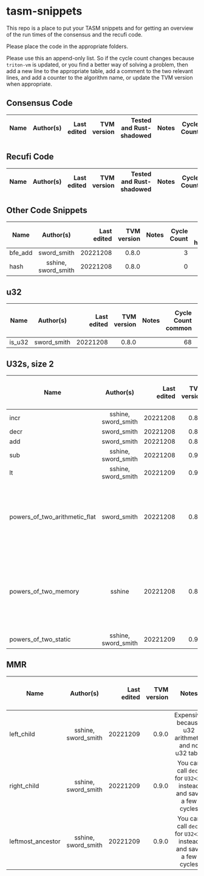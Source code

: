 # tasm-snippets

This repo is a place to put your TASM snippets and for getting an overview of the run times of the consensus and the recufi code.

Please place the code in the appropriate folders.

Please use this an append-only list. So if the cycle count changes because `triton-vm` is updated, or you find a better way of solving a problem,
then add a new line to the appropriate table, add a comment to the two relevant lines, and add a counter to the algorithm name, or update the
TVM version when appropriate.

## Consensus Code
| Name | Author(s) | Last edited | TVM version | Tested and Rust-shadowed | Notes | Cycle Count |
| ---- | :-------: | ----------: | ----------: | -----------------------: | :---: | ----------: |

## Recufi Code
| Name | Author(s) | Last edited | TVM version | Tested and Rust-shadowed | Notes | Cycle Count |
| ---- | :-------: | ----------: | ----------: | -----------------------: | :---: | ----------: |

## Other Code Snippets
| Name    |      Author(s)      | Last edited | TVM version | Notes | Cycle Count | Hash table height |
| ------- | :-----------------: | ----------: | ----------: | :---: | ----------: | ----------------: |
| bfe_add |     sword_smith     |    20221208 |       0.8.0 |       |           3 |                 0 |
| hash    | sshine, sword_smith |    20221208 |       0.8.0 |       |           0 |                 9 |

## u32
| Name   |  Author(s)  | Last edited | TVM version | Notes | Cycle Count common | Cycle Count worst-case | Hash table height |
| ------ | :---------: | ----------: | ----------: | :---: | -----------------: | ---------------------: | ----------------: |
| is_u32 | sword_smith |    20221208 |       0.8.0 |       |                 68 |                     68 |                 0 |

## U32s, size 2
| Name                          |      Author(s)      | Last edited | TVM version |                                   Notes                                    | Cycle Count common | Cycle Count worst-case | Hash table height |
| ----------------------------- | :-----------------: | ----------: | ----------: | :------------------------------------------------------------------------: | -----------------: | ---------------------: | ----------------: |
| incr                          | sshine, sword_smith |    20221208 |       0.8.0 |                                                                            |                  8 |                     20 |                 0 |
| decr                          |     sword_smith     |    20221208 |       0.8.0 |                                                                            |                  8 |                     20 |                 0 |
| add                           |     sword_smith     |    20221208 |       0.8.0 |                                                                            |                150 |                    158 |                 0 |
| sub                           | sshine, sword_smith |    20221208 |       0.9.0 |                                                                            |                 84 |                     92 |                 0 |
| lt                            | sshine, sword_smith |    20221209 |       0.9.0 |                                                                            |                154 |                    311 |                 0 |
| powers_of_two_arithmetic_flat |     sword_smith     |    20221208 |       0.8.0 | Adds 17 to cycle count for each increment of the exponent. Range: 11-1090  |                563 |                   1090 |                 0 |
| powers_of_two_memory          |       sshine        |    20221208 |       0.8.0 | Assumes bounded input, writes table to memory, exp >= 32 => +3 cycle count |                177 |                    180 |                 0 |
| powers_of_two_static          | sshine, sword_smith |    20221209 |       0.9.0 |                                                                            |                264 |                    264 |                 0 |

## MMR
| Name              |      Author(s)      | Last edited | TVM version |                             Notes                              | Cycle Count common | Cycle Count worst-case | Hash table height |
| ----------------- | :-----------------: | ----------: | ----------: | :------------------------------------------------------------: | -----------------: | ---------------------: | ----------------: |
| left_child        | sshine, sword_smith |    20221209 |       0.9.0 |       Expensive because u32 arithmetic and no u32 table        |                354 |                    354 |                 0 |
| right_child       | sshine, sword_smith |    20221209 |       0.9.0 | You can call `decr` for `U32<2>` instead and save a few cycles |                 10 |                     22 |                 0 |
| leftmost_ancestor | sshine, sword_smith |    20221209 |       0.9.0 | You can call `decr` for `U32<2>` instead and save a few cycles |              10953 |                  21060 |                 0 |
